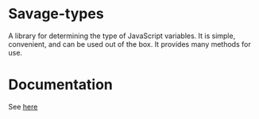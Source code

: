 # Savage-types

A library for determining the type of JavaScript variables. It is simple, convenient, and can be used out of the box. It provides many methods for use.

# Documentation

See [here](https://savage181855.github.io/savage-libs/savage-types/modules)